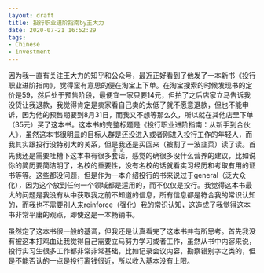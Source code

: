 ```yaml
---
layout: draft
title: 投行职业进阶指南by王大力
date: 2020-07-21 16:52:29
tags:
- Chinese
- investment
---
```


因为我一直有关注王大力的知乎和公众号，最近正好看到了他发了一本新书《投行职业进阶指南》，觉得蛮有意思的便在淘宝上下单。在淘宝搜索的时候发现书的定价是59，然后处于预售阶段，最便宜一家只要14元，但拍了之后店家立马告诉我没货让我退款，我觉得肯定是卖家看自己卖的太低了就不愿意退款，但也不能申诉，因为他的预售期要到8月31日，而我又不想等那么久，所以就在其他店里下单（35元）买了这本书。这本书的完整标题是《投行职业进阶指南：从新手到合伙人》，虽然这本书很明显的目标人群是还没进入或者刚进入投行工作的年轻人，而我其实跟投行没特别大的关系，但是我还是买回来（被割了一波韭菜）读了读。首先我还是需要吐槽下这本书有很多<ruby>套话<rt>废话</rt></ruby>，感觉的确很多没什么营养的建议，比如说你的简历要简洁明了，名校的重要性，没有名校的话就看实习经历和考取有用的证书等等。这些都没问题，但是作为一本介绍投行的书来说过于general（泛大众化），因为这个放到任何一个领域都是适用的，而不仅仅是投行。我觉得这本书最大的问题是我没有从中获取我之前不知道的信息，所有信息都是符合我的常识认知的，而我也不需要别人来reinforce（强化）我的常识认知，这造成了我觉得这本书非常平庸的观点，即使这是一本畅销书。

虽然定了这本书很一般的基调，但我还是认真看完了这本书并有所思考。首先我没有被这本打鸡血让我觉得自己需要立马努力学习或者工作，虽然从书中内容来说，投行实习生很多工作都非常非常基础，比如记录会议内容，勘察错别字之类的，但是不能否认的一点是投行离钱很近，所以收入基本没有上限。